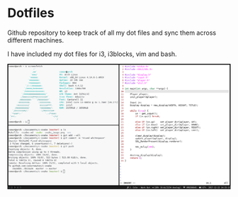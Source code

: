 # Dotfiles

Github repository to keep track of all my dot files and sync them across different machines.

I have included my dot files for i3, i3blocks, vim and bash.

![desktop](./i3-screenshot.png)

